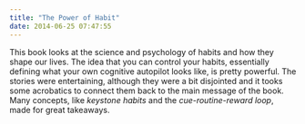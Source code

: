 ```yaml
---
title: "The Power of Habit"
date: 2014-06-25 07:47:55
---
```


This book looks at the science and psychology of habits and how they shape our lives. The idea that you can control your habits, essentially defining what your own cognitive autopilot looks like, is pretty powerful. The stories were entertaining, although they were a bit disjointed and it tooks some acrobatics to connect them back to the main message of the book. Many concepts, like *keystone habits* and the *cue-routine-reward loop*, made for great takeaways.
